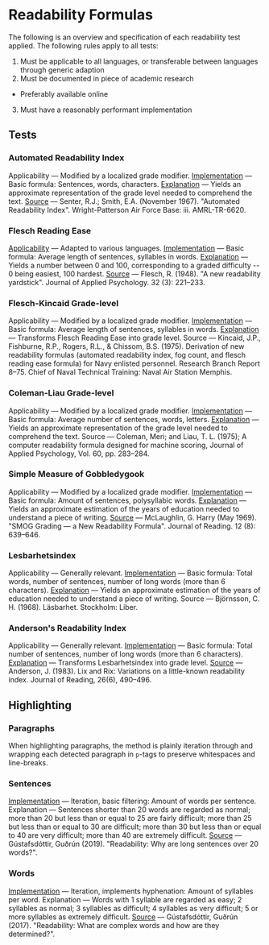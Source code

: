 # Readability Formulas

The following is an overview and specification of each readability test applied. The following rules apply to all tests:

1. Must be applicable to all languages, or transferable between languages through generic adaption
2. Must be documented in piece of academic research
  - Preferably available online
3. Must have a reasonably performant implementation

## Tests

### Automated Readability Index

Applicability — Modified by a localized grade modifier.
[Implementation](https://github.com/words/automated-readability) — Basic formula: Sentences, words, characters.
[Explanation](https://en.wikipedia.org/wiki/Automated_readability_index) — Yields an approximate representation of the grade level needed to comprehend the text.
[Source](https://apps.dtic.mil/dtic/tr/fulltext/u2/667273.pdf) —  Senter, R.J.; Smith, E.A. (November 1967). "Automated Readability Index". Wright-Patterson Air Force Base: iii. AMRL-TR-6620.

### Flesch Reading Ease

[Applicability](https://github.com/Yoast/YoastSEO.js/issues/267) — Adapted to various languages.
[Implementation](./src/computors.js) — Basic formula: Average length of sentences, syllables in words.
[Explanation](https://en.wikipedia.org/wiki/Flesch%E2%80%93Kincaid_readability_tests#Flesch_Reading_Ease) — Yields a number between 0 and 100, corresponding to a graded difficulty -- 0 being easiest, 100 hardest.
[Source](https://doi.org/10.1037%2Fh0057532) — Flesch, R. (1948). "A new readability yardstick". Journal of Applied Psychology. 32 (3): 221–233.

### Flesch-Kincaid Grade-level

Applicability — Modified by a localized grade modifier.
[Implementation](https://github.com/words/automated-readability) — Basic formula: Average length of sentences, syllables in words.
[Explanation](https://en.wikipedia.org/wiki/Flesch%E2%80%93Kincaid_readability_tests#Flesch%E2%80%93Kincaid_grade_level) — Transforms Flesch Reading Ease into grade level.
Source — Kincaid, J.P., Fishburne, R.P., Rogers, R.L., & Chissom, B.S. (1975). Derivation of new readability formulas (automated readability index, fog count, and flesch reading ease formula) for Navy enlisted personnel. Research Branch Report 8–75. Chief of Naval Technical Training: Naval Air Station Memphis.

### Coleman-Liau Grade-level

Applicability — Modified by a localized grade modifier.
[Implementation](https://github.com/words/coleman-liau) — Basic formula: Average number of sentences, words, letters.
[Explanation](https://en.wikipedia.org/wiki/Flesch%E2%80%93Kincaid_readability_tests#Flesch_Reading_Ease) — Yields an approximate representation of the grade level needed to comprehend the text.
Source — Coleman, Meri; and Liau, T. L. (1975); A computer readability formula designed for machine scoring, Journal of Applied Psychology, Vol. 60, pp. 283–284.

### Simple Measure of Gobbledygook

Applicability — Modified by a localized grade modifier.
[Implementation](https://github.com/words/smog-formula) — Basic formula: Amount of sentences, polysyllabic words.
[Explanation](https://en.wikipedia.org/wiki/SMOG) — Yields an approximate estimation of the years of education needed to understand a piece of writing.
[Source](https://ogg.osu.edu/media/documents/health_lit/WRRSMOG_Readability_Formula_G._Harry_McLaughlin__1969_.pdf) — McLaughlin, G. Harry (May 1969). "SMOG Grading — a New Readability Formula". Journal of Reading. 12 (8): 639–646.

### Lesbarhetsindex

Applicability — Generally relevant.
[Implementation](./src/computors.js) — Basic formula: Total words, number of sentences, number of long words (more than 6 characters).
[Explanation](https://readable.com/blog/how-can-lix-and-rix-help-score-readability-for-non-english-content/) — Yields an approximate estimation of the years of education needed to understand a piece of writing.
Source — Björnsson, C. H. (1968). Läsbarhet. Stockholm: Liber.

### Anderson's Readability Index

Applicability — Generally relevant.
[Implementation](./src/computors.js) — Basic formula: Total number of sentences, number of long words (more than 6 characters).
[Explanation](https://readable.com/blog/how-can-lix-and-rix-help-score-readability-for-non-english-content/) — Transforms Lesbarhetsindex into grade level.
[Source](https://www.jstor.org/stable/40031755) — Anderson, J. (1983). Lix and Rix: Variations on a little-known readability index. Journal of Reading, 26(6), 490–496.

## Highlighting

### Paragraphs

When highlighting paragraphs, the method is plainly iteration through and wrapping each detected paragraph in `p`-tags to preserve whitespaces and line-breaks.

### Sentences

[Implementation](./src/highlighter.js) — Iteration, basic filtering: Amount of words per sentence.
Explanation — Sentences shorter than 20 words are regarded as normal; more than 20 but less than or equal to 25 are fairly difficult; more than 25 but less than or equal to 30 are difficult; more than 30 but less than or equal to 40 are very difficult; more than 40 are extremely difficult.
[Source](https://support.siteimprove.com/hc/en-gb/articles/114094113972-Readability-Why-are-long-sentences-over-20-words-) — Gústafsdóttir, Guðrún (2019). "Readability: Why are long sentences over 20 words?".

### Words

[Implementation](./src/highlighter.js) — Iteration, implements hyphenation: Amount of syllables per word.
Explanation — Words with 1 syllable are regarded as easy; 2 syllables as normal; 3 syllables as difficult; 4 syllables as very difficult; 5 or more syllables as extremely difficult.
[Source](https://support.siteimprove.com/hc/en-gb/articles/114094113952-Readability-What-are-complex-words-and-how-are-they-determined-) — Gústafsdóttir, Guðrún (2017). "Readability: What are complex words and how are they determined?".
